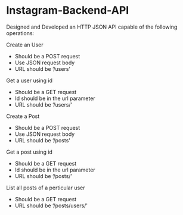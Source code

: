 # Instagram-Backend-API

Designed and Developed an HTTP JSON API capable of the following operations:

Create an User
* Should be a POST request
* Use JSON request body
* URL should be ‘/users'

Get a user using id
* Should be a GET request
* Id should be in the url parameter
* URL should be ‘/users/<id here>’
  
Create a Post
* Should be a POST request
* Use JSON request body
* URL should be ‘/posts'
  
Get a post using id
* Should be a GET request
* Id should be in the url parameter
* URL should be ‘/posts/<id here>’
  
List all posts of a perticular user
* Should be a GET request
* URL should be ‘/posts/users/<Id here>'
